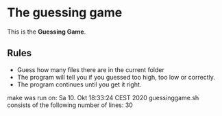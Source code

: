 # The guessing game

This is the **Guessing Game**.

## Rules

- Guess how many files there are in the current folder
- The program will tell you if you guessed too high, too low or correctly.
- The program continues until you get it right.

make was run on: 
Sa 10. Okt 18:33:24 CEST 2020
guessinggame.sh consists of the following number of lines: 
30
